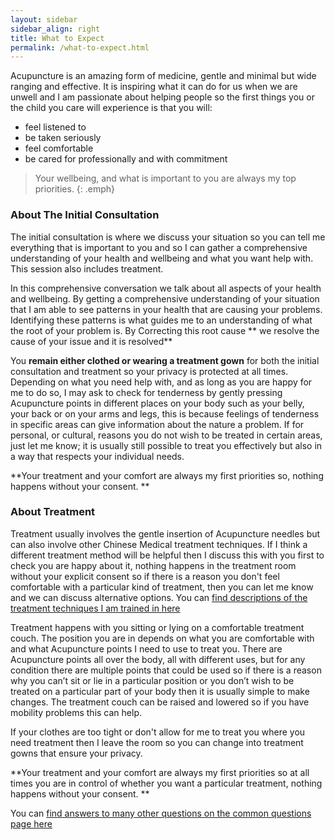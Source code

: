 ```yaml
---
layout: sidebar
sidebar_align: right
title: What to Expect
permalink: /what-to-expect.html
---
```

Acupuncture is an amazing form of medicine, gentle and minimal but wide ranging and effective. It is inspiring what it can do for us when we are unwell and I am passionate about helping people so the first things you or the child you care will experience is that you will:
  * feel listened to
  * be taken seriously
  * feel comfortable
  * be cared for professionally and with commitment

> Your wellbeing, and what is important to you are always my top priorities.
{: .emph}

### About The Initial Consultation
The initial consultation is where we discuss your situation so you can tell me everything that is important to you and so I can gather a comprehensive understanding of your health and wellbeing and what you want help with. This session also includes treatment.

In this comprehensive conversation we talk about all aspects of your health and wellbeing. By getting a comprehensive understanding of your situation that I am able to see patterns in your health that are causing your problems. Identifying these patterns is what guides me to an understanding of what the root of your problem is. By Correcting this root cause ** we resolve the cause of your issue and it is resolved**

You **remain either clothed or wearing a treatment gown** for both the initial consultation and treatment so your privacy is protected at all times.
Depending on what you need help with, and as long as you are happy for me to do so, I may ask to check for tenderness by gently pressing Acupuncture points in different places on your body such as your belly, your back or on your arms and legs, this is because feelings of tenderness in specific areas can give information about the nature a problem. If for personal, or cultural, reasons you do not wish to be treated in certain areas, just let me know; it is usually still possible to treat you effectively but also in a way that respects your individual needs.

**Your treatment and your comfort are always my first priorities so, nothing happens without your consent. **

### About Treatment

Treatment usually involves the gentle insertion of Acupuncture needles but can also involve other Chinese Medical treatment techniques. If I think a different treatment method will be helpful then I discuss this with you first to check you are happy about it, nothing happens in the treatment room without your explicit consent so if there is a reason you don't feel comfortable with a particular kind of treatment, then you can let me know and we can discuss alternative options.
You can [find descriptions of the treatment techniques I am trained in here](/about-acupuncture/acupuncture-treatment-methods.html)

Treatment happens with you sitting or lying on a comfortable treatment couch. The position you are in depends on what you are comfortable with and what Acupuncture points I need to use to treat you. There are Acupuncture points all over the body, all with different uses, but for any condition there are multiple points that could be used so if there is a reason why you can’t sit or lie in a particular position or you don’t wish to be treated on a particular part of your body then it is usually simple to make changes.  The treatment couch can be raised and lowered so if you have mobility problems this can help.

If your clothes are too tight or don't allow for me to treat you where you need treatment then I leave the room  so you can change into treatment gowns that ensure your privacy.

**Your treatment and your comfort are always my first priorities so at all times you are in control of whether you want a particular treatment, nothing happens without your consent. **

You can [find answers to many other questions on the common questions page here](/common-questions.html)